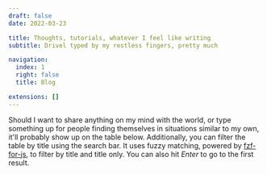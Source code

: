 ```yaml
---
draft: false
date: 2022-03-23

title: Thoughts, tutorials, whatever I feel like writing
subtitle: Drivel typed by my restless fingers, pretty much

navigation:
  index: 1
  right: false
  title: Blog

extensions: []
---
```


Should I want to share anything on my mind with the world, or type something up
for people finding themselves in situations similar to my own, it'll probably
show up on the table below. Additionally, you can filter the table by title
using the search bar. It uses fuzzy matching, powered by
[fzf-for-js,][fzf-for-js] to filter by title and title only. You can also hit
_Enter_ to go to the first result.

[fzf-for-js]: https://github.com/ajitid/fzf-for-js/
